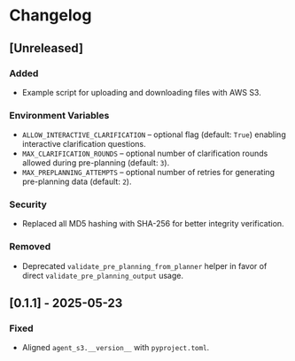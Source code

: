 <!--
File: CHANGELOG.md
Description: Release notes for Agent-S3.
-->

# Changelog

## [Unreleased]
### Added
- Example script for uploading and downloading files with AWS S3.

### Environment Variables
- `ALLOW_INTERACTIVE_CLARIFICATION` – optional flag (default: `True`) enabling interactive clarification questions.
- `MAX_CLARIFICATION_ROUNDS` – optional number of clarification rounds allowed during pre-planning (default: `3`).
- `MAX_PREPLANNING_ATTEMPTS` – optional number of retries for generating pre-planning data (default: `2`).

### Security
- Replaced all MD5 hashing with SHA-256 for better integrity verification.

### Removed
- Deprecated `validate_pre_planning_from_planner` helper in favor of direct
  `validate_pre_planning_output` usage.

## [0.1.1] - 2025-05-23
### Fixed
- Aligned `agent_s3.__version__` with `pyproject.toml`.
